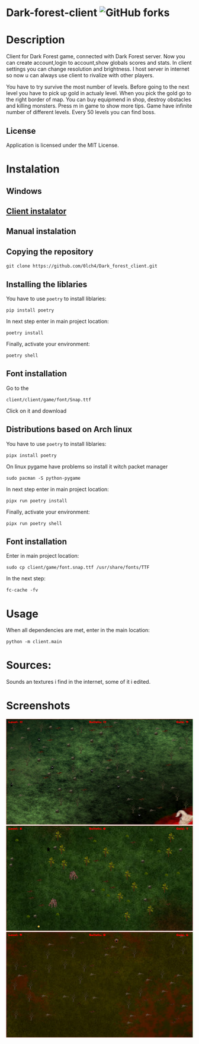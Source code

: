 # Dark-forest-client ![GitHub forks](https://img.shields.io/badge/Version-1.4.2-red)

# Description

Client for Dark Forest game, connected with Dark Forest server. Now you can create account,login to account,show globals scores and stats. In client settings you can change resolution and brightness. I host server in internet so now u can always use client to rivalize with other players.

You have to try survive the most number of levels. Before going to the next level you have to pick up gold in actualy level. When you pick the gold go to the right border of map. You can buy equipmend in shop, destroy obstacles and killing monsters. Press m in game to show more tips. Game have infinite number of different levels. Every 50 levels you can find boss.

## License

Application is licensed under the MIT License.

# Instalation

## Windows

## [Client instalator](https://drive.google.com/drive/folders/1VaAz0Dw-3dUOMgjF_Wv8NaGZLofEAw8w?usp=sharing)

## Manual instalation

## Copying the repository

```
git clone https://github.com/0lch4/Dark_forest_client.git
```

## Installing the liblaries

You have to use `poetry` to install liblaries:

```
pip install poetry
```

In next step enter in main project location:

```
poetry install
```

Finally, activate your environment:

```
poetry shell
```

## Font installation

Go to the 
```
client/client/game/font/Snap.ttf
``` 
Click on it and download

## Distributions based on Arch linux

You have to use `poetry` to install liblaries:

```
pipx install poetry
```

On linux pygame have problems so install it witch packet manager

```
sudo pacman -S python-pygame
```

In next step enter in main project location:

```
pipx run poetry install
```

Finally, activate your environment:

```
pipx run poetry shell
```

## Font installation

Enter in main project location:

```
sudo cp client/game/font.snap.ttf /usr/share/fonts/TTF
``` 
In the next step:

```
fc-cache -fv
```

# Usage

When all dependencies are met, enter in the main location:

```
python -m client.main
```
# Sources:
Sounds an textures i find in the internet, some of it i edited.

# Screenshots

![screen1](screenshots/dark_forest_screen1.png)
![screen2](screenshots/dark_forest_screen2.png)
![screen3](screenshots/dark_forest_screen3.png)
